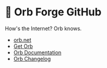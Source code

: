 # 🔮 Orb Forge GitHub

How's the Internet? Orb knows.

* [orb.net](https://orb.net/)
* [Get Orb](https://orb.net/get-orb)
* [Orb Documentation](https://orb.net/docs)
* [Orb Changelog](https://orb.net/changelog)
